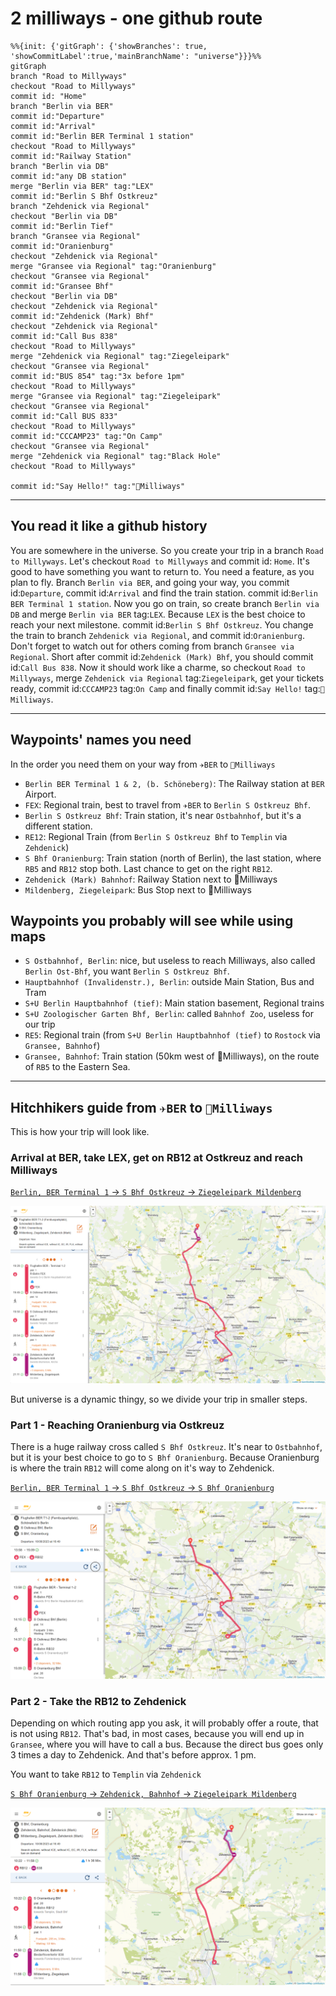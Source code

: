 # 2 milliways - one github route

```mermaid
%%{init: {'gitGraph': {'showBranches': true, 'showCommitLabel':true,'mainBranchName': "universe"}}}%%
gitGraph
branch "Road to Millyways"
checkout "Road to Millyways"
commit id: "Home"
branch "Berlin via BER"
commit id:"Departure"
commit id:"Arrival"
commit id:"Berlin BER Terminal 1 station"
checkout "Road to Millyways"
commit id:"Railway Station"
branch "Berlin via DB"
commit id:"any DB station"
merge "Berlin via BER" tag:"LEX"
commit id:"Berlin S Bhf Ostkreuz"
branch "Zehdenick via Regional"
checkout "Berlin via DB"
commit id:"Berlin Tief"
branch "Gransee via Regional"
commit id:"Oranienburg"
checkout "Zehdenick via Regional"
merge "Gransee via Regional" tag:"Oranienburg"
checkout "Gransee via Regional"
commit id:"Gransee Bhf"
checkout "Berlin via DB"
checkout "Zehdenick via Regional"
commit id:"Zehdenick (Mark) Bhf"
checkout "Zehdenick via Regional"
commit id:"Call Bus 838"
checkout "Road to Millyways"
merge "Zehdenick via Regional" tag:"Ziegeleipark"
checkout "Gransee via Regional"
commit id:"BUS 854" tag:"3x before 1pm"
checkout "Road to Millyways"
merge "Gransee via Regional" tag:"Ziegeleipark"
checkout "Gransee via Regional"
commit id:"Call BUS 833"
checkout "Road to Millyways"
commit id:"CCCAMP23" tag:"On Camp"
checkout "Gransee via Regional"
merge "Zehdenick via Regional" tag:"Black Hole"
checkout "Road to Millyways"

commit id:"Say Hello!" tag:"🚀Milliways"
```

---

## You read it like a github history

You are somewhere in the universe. So you create your trip in a branch `Road to Millyways`. Let's checkout `Road to Millyways` and commit id: `Home`. It's good to have something you want to return to. You need a feature, as you plan to fly. Branch `Berlin via BER`, and going your way, you commit id:`Departure`, commit id:`Arrival` and find the train station. commit id:`Berlin BER Terminal 1 station`. Now you go on train, so create branch `Berlin via DB` and merge `Berlin via BER` tag:`LEX`. Because `LEX` is the best choice to reach your next milestone. commit id:`Berlin S Bhf Ostkreuz`. You change the train to branch `Zehdenick via Regional`, and commit id:`Oranienburg`. Don't forget to watch out for others coming from branch `Gransee via Regional`. Short after commit id:`Zehdenick (Mark) Bhf`, you should commit id:`Call Bus 838`. Now it should work like a charme, so checkout `Road to Millyways`, merge `Zehdenick via Regional` tag:`Ziegeleipark`, get your tickets ready, commit id:`CCCAMP23` tag:`On Camp` and finally commit id:`Say Hello!` tag:`🚀Milliways`.

---

## Waypoints' names you need

In the order you need them on your way from `✈️BER` to `🚀Milliways`

- `Berlin BER Terminal 1 & 2, (b. Schöneberg)`: The Railway station at `BER` Airport.
- `FEX`: Regional train, best to travel from `✈️BER` to `Berlin S Ostkreuz Bhf`.
- `Berlin S Ostkreuz Bhf`: Train station, it's near `Ostbahnhof`, but it's a different station.
- `RE12`: Regional Train (from `Berlin S Ostkreuz Bhf` to `Templin` via `Zehdenick`)
- `S Bhf Oranienburg`: Train station (north of Berlin), the last station, where `RB5` and `RB12` stop both. Last chance to get on the right `RB12`.
- `Zehdenick (Mark) Bahnhof`: Railway Station next to 🚀Milliways
- `Mildenberg, Ziegeleipark`: Bus Stop next to 🚀Milliways

## Waypoints you probably will see while using maps

- `S Ostbahnhof, Berlin`: nice, but useless to reach Milliways, also called `Berlin Ost-Bhf`, you want `Berlin S Ostkreuz Bhf`.
- `Hauptbahnhof (Invalidenstr.), Berlin`: outside Main Station, Bus and Tram
- `S+U Berlin Hauptbahnhof (tief)`: Main station basement, Regional trains
- `S+U Zoologischer Garten Bhf, Berlin`: called `Bahnhof Zoo`, useless for our trip
- `RE5`: Regional train (from `S+U Berlin Hauptbahnhof (tief)` to `Rostock` via `Gransee, Bahnhof`)
- `Gransee, Bahnhof`: Train station (50km west of 🚀Milliways), on the route of `RB5` to the Eastern Sea.

---

## Hitchhikers guide from `✈️BER` to `🚀Milliways`

This is how your trip will look like.

### Arrival at BER, take LEX, get on RB12 at Ostkreuz and reach Milliways

[`Berlin, BER Terminal 1` -> `S Bhf Ostkreuz` ->  `Ziegeleipark Mildenberg`](https://www.efa.de/hitsl3plus/trip/0?formik=destination%3Dde%253A12065%253A900204019%26mtcb0%3Dfalse%26mtcb1%3Dfalse%26mtcb10%3Dfalse%26origin%3D37004885%26via%3Dde%253A12065%253A900200005&lng=en&sharedLink=true)

![](./assets/BER-Ostkreuz-Mildenberg.png)

But universe is a dynamic thingy, so we divide your trip in smaller steps.

### Part 1 - Reaching Oranienburg via Ostkreuz

There is a huge railway cross called `S Bhf Ostkreuz`. It's near to `Ostbahnhof`, but it is your best choice to go to `S Bhf Oranienburg`. Because Oranienburg is where the train `RB12` will come along on it's way to Zehdenick.

[`Berlin, BER Terminal 1` -> `S Bhf Ostkreuz` ->  `S Bhf Oranienburg`](https://www.efa.de/hitsl3plus/trip?formik=destination%3Dde%253A12065%253A900200005%26mtcb0%3Dfalse%26mtcb1%3Dfalse%26mtcb10%3Dfalse%26origin%3D37004885%26via%3Dde%253A11000%253A900120003&lng=en&sharedLink=true)

![screenshot](./assets/BER-Ostkreuz-Oranienburg.png)

### Part 2 - Take the RB12 to Zehdenick

Depending on which routing app you ask, it will probably offer a route, that is not using `RB12`. That's bad, in most cases, because you will end up in `Gransee`, where you will have to call a bus. Because the direct bus goes only 3 times a day to Zehdenick. And that's before approx. 1 pm.

You want to take `RB12` to `Templin` via `Zehdenick`

[`S Bhf Oranienburg` -> `Zehdenick, Bahnhof` -> `Ziegeleipark Mildenberg`](https://www.efa.de/hitsl3plus/trip/1?formik=destination%3Dde%253A12065%253A900204019%26mtcb0%3Dfalse%26mtcb1%3Dfalse%26mtcb10%3Dfalse%26origin%3Dde%253A12065%253A900200005%26via%3Dde%253A12065%253A900203853&lng=en&sharedLink=true&trip=earlier%3D1)

![](./assets/Oranienburg-Zehdenick-Mildenberg.png)

